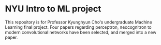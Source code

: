 # NYU Intro to ML project
This repository is for Professor Kyunghyun Cho's undergraduate Machine Learning final project.
Four papers regarding perceptron, neocognitron to modern convolutional networks have been selected,
and merged into a new paper.

